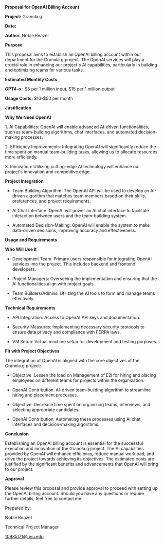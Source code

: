 **Proposal for OpenAI Billing Account**

**Project:** Granola.g

**Date:**

**Author**: Noble Beazel

**Purpose**

This proposal aims to establish an OpenAI billing account within our
department for the Granola.g project. The OpenAI services will play a
crucial role in enhancing our project's AI capabilities, particularly in
building and optimizing teams for various tasks.

**Estimated Monthly Costs**

**GPT4-o** : \$5 per 1 million input, \$15 per 1 million output

**Usage Costs:** \$10-\$50 per month

**Justification**

**Why We Need OpenAI**

1\. AI Capabilities: OpenAI will enable advanced AI-driven
functionalities, such as team-building algorithms, chat interfaces, and
automated decision-making processes.

2\. Efficiency Improvements: Integrating OpenAI will significantly
reduce the time spent on manual team-building tasks, allowing us to
allocate resources more efficiently.

3\. Innovation: Utilizing cutting-edge AI technology will enhance our
project\'s innovation and competitive edge.

**Project Integration**

-   Team Building Algorithm: The OpenAI API will be used to develop an
    AI-driven algorithm that matches team members based on their skills,
    preferences, and project requirements.

-   AI Chat Interface: OpenAI will power an AI chat interface to
    facilitate interaction between users and the team-building system.

-   Automated Decision-Making: OpenAI will enable the system to make
    data-driven decisions, improving accuracy and effectiveness.

**Usage and Requirements**

**Who Will Use It**

-   Development Team: Primary users responsible for integrating OpenAI
    services into the project. This includes backend and frontend
    developers.

-   Project Managers: Overseeing the implementation and ensuring that
    the AI functionalities align with project goals.

-   Team Builders/Admins: Utilizing the AI tools to form and manage
    teams effectively.

**Technical Requirements**

-   API Integration: Access to OpenAI API keys and documentation.

-   Security Measures: Implementing necessary security protocols to
    ensure data privacy and compliance with FERPA laws.

-   VM Setup: Virtual machine setup for development and testing
    purposes.

**Fit with Project Objectives**

The integration of OpenAI is aligned with the core objectives of the
Granola.g project:

-   Objective: Lessen the load on Management of E2i for hiring and
    placing employees on different teams for projects within the
    organization.

-   OpenAI Contribution: AI-driven team-building algorithm to streamline
    hiring and placement processes.

-   Objective: Decrease time spent on organizing teams, interviews, and
    selecting appropriate candidates.

-   OpenAI Contribution: Automating these processes using AI chat
    interfaces and decision-making algorithms.

**Conclusion**

Establishing an OpenAI billing account is essential for the successful
execution and innovation of the Granola.g project. The AI capabilities
provided by OpenAI will enhance efficiency, reduce manual workload, and
drive the project towards achieving its objectives. The estimated costs
are justified by the significant benefits and advancements that OpenAI
will bring to our project.

**Approval**

Please review this proposal and provide approval to proceed with setting
up the OpenAI billing account. Should you have any questions or require
further details, feel free to contact me.

Prepared by:

Noble Beazel

Technical Project Manager

10985171@uvu.edu
